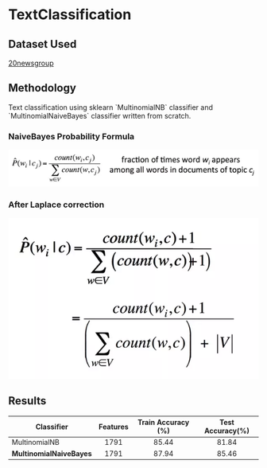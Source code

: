 # TextClassification

## Dataset Used
[20newsgroup](http://qwone.com/~jason/20Newsgroups/)

## Methodology

<p>
  Text classification using sklearn `MultinomialNB` classifier and `MultinomialNaiveBayes` classifier written from scratch.
</p>

### NaiveBayes Probability Formula
![wo_correction](L_corr.png)


### After Laplace correction
![w_correction](L_corr1.png)

## Results

Classifier |Features|Train Accuracy (%) | Test Accuracy(%)
---|:---:|:---:|:---:
MultinomialNB|1791|85.44|81.84
**MultinomialNaiveBayes**|1791|87.94|85.46

